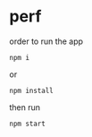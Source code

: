 # perf
order to run the app 


```
npm i
```

or 

```
npm install
```

then run 

```
npm start
```
